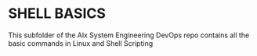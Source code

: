 # SHELL BASICS
This subfolder of the Alx System Engineering DevOps repo contains all the basic commands in Linux and Shell Scripting
